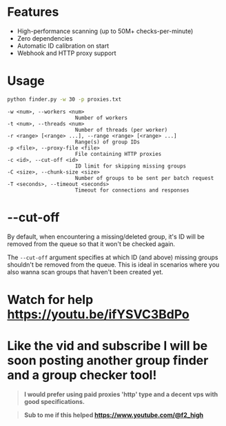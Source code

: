 # Features
- High-performance scanning (up to 50M+ checks-per-minute)
- Zero dependencies
- Automatic ID calibration on start
- Webhook and HTTP proxy support

# Usage
```bash
python finder.py -w 30 -p proxies.txt
```
```
-w <num>, --workers <num>
                      Number of workers
-t <num>, --threads <num>
                      Number of threads (per worker)
-r <range> [<range> ...], --range <range> [<range> ...]
                      Range(s) of group IDs
-p <file>, --proxy-file <file>
                      File containing HTTP proxies
-c <id>, --cut-off <id>
                      ID limit for skipping missing groups
-C <size>, --chunk-size <size>
                      Number of groups to be sent per batch request
-T <seconds>, --timeout <seconds>
                      Timeout for connections and responses
```
# --cut-off
By default, when encountering a missing/deleted group, it's ID will be removed from the queue so that it won't be checked again.

The `--cut-off` argument specifies at which ID (and above) missing groups shouldn't be removed from the queue. This is ideal in scenarios where you also wanna scan groups that haven't been created yet.

# Watch for help https://youtu.be/ifYSVC3BdPo
# Like the vid and subscribe I will be soon posting another group finder and a group checker tool!


> **I would prefer using paid proxies 'http' type and a decent vps with good specifications.**

> **Sub to me if this helped https://www.youtube.com/@f2_high**

